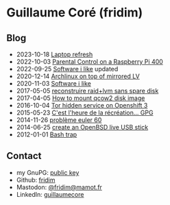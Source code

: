 Guillaume Coré (fridim)
=======================

Blog
--------

* 2023-10-18 [Laptop refresh](notes/20231018_laptop_refresh.html)
* 2022-10-03 [Parental Control on a Raspberry Pi 400](notes/20221003_parental_control_rpi_400.html)
* 2022-09-25 [Software i like](notes/20201103_software_i_like.html) updated
* 2020-12-14 [Archlinux on top of mirrored LV](notes/20201214_arch_on_top_mirrored_lv.html)
* 2020-11-03 [Software i like](notes/20201103_software_i_like.html)
* 2017-05-05 [reconstruire raid+lvm sans spare disk](notes/20170505-lvm.html)
* 2017-04-05 [How to mount qcow2 disk image](notes/mount_qcow2.html)
* 2016-10-04 [Tor hidden service on Openshift 3](notes/tor_hidden_service_on_openshift_3.html)
* 2015-05-23 [C'est l'heure de la récréation… GPG](notes/gpg_recreation.html)
* 2014-11-26 [problème euler 60](https://gist.github.com/fridim/0250192c183256e8744f)
* 2014-06-25 [create an OpenBSD live USB stick](notes/livebsd.html)
* 2012-01-01 [Bash trap](notes/bash_trap.html)


Contact
-------

* my GnuPG: [public key](files/1C688B819EFDC755DCB7AB6DAF8AD9BDDDD66647.asc.txt)
* Github: [fridim](http://github.com/fridim)
* Mastodon: [@fridim@mamot.fr](https://mamot.fr/@fridim)
* LinkedIn: [guillaumecore](http://www.linkedin.com/in/guillaumecore)
